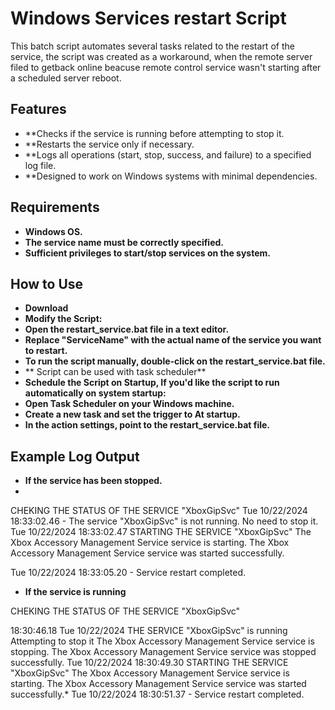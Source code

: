 # Windows Services restart Script

This batch script automates several tasks related to the restart of the service, the script was created as a workaround, when the remote server filed to getback online beacuse remote control service wasn't starting after a scheduled server reboot.


## Features

- **Checks if the service is running before attempting to stop it.
- **Restarts the service only if necessary.
- **Logs all operations (start, stop, success, and failure) to a specified log file.
- **Designed to work on Windows systems with minimal dependencies.

## Requirements
- **Windows OS.**
- **The service name must be correctly specified.**
- **Sufficient privileges to start/stop services on the system.**
## How to Use

- **Download**
- **Modify the Script:**
- **Open the restart_service.bat file in a text editor.**
- **Replace "ServiceName" with the actual name of the service you want to restart.**
- **To run the script manually, double-click on the restart_service.bat file.**
- ** Script can be used with task scheduler**
- **Schedule the Script on Startup, If you'd like the script to run automatically on system startup:**
- **Open Task Scheduler on your Windows machine.**
- **Create a new task and set the trigger to At startup.**
- **In the action settings, point to the restart_service.bat file.**
 ## Example Log Output
 - **If the service has been stopped.**
 - 
 CHEKING THE STATUS OF THE SERVICE "XboxGipSvc" 
Tue 10/22/2024 18:33:02.46 - The service "XboxGipSvc" is not running. No need to stop it. 
Tue 10/22/2024 18:33:02.47 STARTING THE SERVICE "XboxGipSvc" 
The Xbox Accessory Management Service service is starting.
The Xbox Accessory Management Service service was started successfully.

Tue 10/22/2024 18:33:05.20 - Service restart completed.

- **If the service is running**
  
CHEKING THE STATUS OF THE SERVICE "XboxGipSvc"

18:30:46.18 Tue 10/22/2024 THE SERVICE "XboxGipSvc" is running Attempting to stop it
The Xbox Accessory Management Service service is stopping.
The Xbox Accessory Management Service service was stopped successfully.
Tue 10/22/2024 18:30:49.30 STARTING THE SERVICE "XboxGipSvc" 
The Xbox Accessory Management Service service is starting.
The Xbox Accessory Management Service service was started successfully.*
Tue 10/22/2024 18:30:51.37 - Service restart completed.


